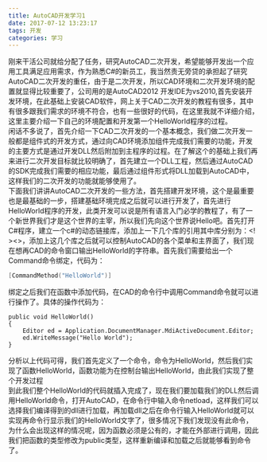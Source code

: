 ```yaml
---
title: AutoCAD开发学习1
date: 2017-07-12 13:23:17
tags: 开发
categories: 学习
---
```

刚来干活公司就给分配了任务，研究AutoCAD二次开发，希望能够开发出一个应用工具满足应用需求，作为熟悉C#的新员工，我当然责无旁贷的承担起了研究AutoCAD二次开发的重任，由于是二次开发，所以CAD环境和二次开发环境的配置就显得比较重要了，公司用的是AutoCAD2012 开发IDE为vs2010,首先安装开发环境，在此基础上安装CAD软件，网上关于CAD二次开发的教程有很多，其中有很多跟我们需求的环境不符合，也有一些很好的代码，在这里我就不详细介绍，这里主要介绍一下自己的环境配置和开发第一个HelloWorld程序的过程。  
闲话不多说了，首先介绍一下CAD二次开发的一个基本概念，我们做二次开发一般都是组件式的开发方式，通过向CAD环境添加组件完成我们需要的功能，开发的主要方式是通过开发DLL然后附加到主程序的过程。在了解这个的基础上我们再来进行二次开发目标就比较明确了，首先建立一个DLL工程，然后通过AutoCAD的SDK完成我们需要的相应功能，最后通过组件形式将DLL加载到AutoCAD中，这样我们的二次开发的功能就能够使用了。  
下面我们讲讲AutoCAD二次开发的一些方法，首先搭建开发环境，这个是最重要也是最基础的一步，搭建基础环境完成之后就可以进行开发了，首先进行HelloWorld程序的开发，此类开发可以说是所有语言入门必学的教程了，有了一个新世界我们才是这个世界的主宰，所以我们先向这个世界说Hello吧。首先打开C#程序，建立一个c#的动态链接库，添加上一下几个库的引用其中库分别为：<!![]()><>，添加上这几个库之后就可以控制AutoCAD的各个菜单和主界面了，我们现在想再CAD的命令窗口输出HelloWorld的字符串。首先我们需要给出一个Command命令绑定，代码为：
```C++
[CommandMethod("HelloWorld")]  
```
绑定之后我们在函数中添加代码，在CAD的命令行中调用Command命令就可以进行操作了。具体的操作代码为：
```
public void HelloWorld()  
{  
    Editor ed = Application.DocumentManager.MdiActiveDocument.Editor;  
    ed.WriteMessage("Hello World");  
}
```
分析以上代码可得，我们首先定义了一个命令，命令为HelloWorld，然后我们实现了函数HelloWorld，函数功能为在控制台输出HelloWorld，由此我们实现了整个开发过程  
到此我们整个HelloWorld的代码就插入完成了，现在我们要加载我们的DLL然后调用HelloWorld命令，打开AutoCAD，在命令行中输入命令netload，这样我们可以选择我们编译得到的dll进行加载，再加载dll之后在命令行输入HelloWorld就可以实现再命令行显示我们的HelloWorld文字了，很多情况下我们发现没有此命令，为什么会出现这样的情况呢，因为函数必须是公有的，才能在外部进行调用，因此我们把函数的类型修改为public类型，这样重新编译和加载之后就能够看到命令了。
